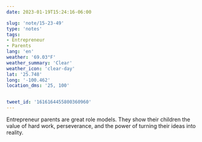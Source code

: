 ```yaml
---
date: 2023-01-19T15:24:16-06:00

slug: 'note/15-23-49'
type: 'notes'
tags:
- Entrepreneur
- Parents
lang: 'en'
weather: '69.03°F'
weather_summary: 'Clear'
weather_icon: 'clear-day'
lat: '25.748'
long: '-100.462'
location_dms: '25, 100'


tweet_id: '1616164455800360960'
---
```

Entrepreneur parents are great role models. They show their children the value of hard work, perseverance, and the power of turning their ideas into reality.